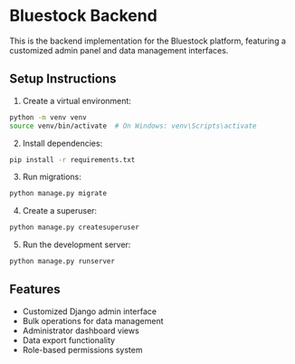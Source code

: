 # Bluestock Backend

This is the backend implementation for the Bluestock platform, featuring a customized admin panel and data management interfaces.

## Setup Instructions

1. Create a virtual environment:
```bash
python -m venv venv
source venv/bin/activate  # On Windows: venv\Scripts\activate
```

2. Install dependencies:
```bash
pip install -r requirements.txt
```

3. Run migrations:
```bash
python manage.py migrate
```

4. Create a superuser:
```bash
python manage.py createsuperuser
```

5. Run the development server:
```bash
python manage.py runserver
```

## Features

- Customized Django admin interface
- Bulk operations for data management
- Administrator dashboard views
- Data export functionality
- Role-based permissions system 